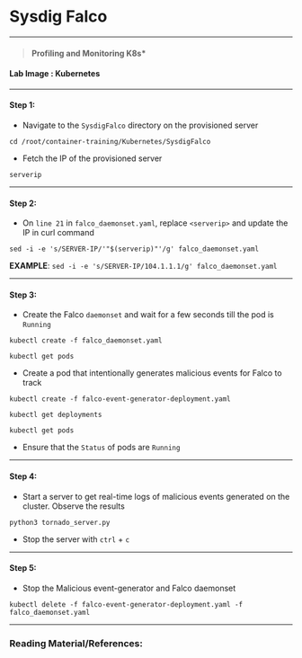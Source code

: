 # **Sysdig Falco**
---

> #### Profiling and Monitoring K8s*

#### **Lab Image : Kubernetes**

---

#### Step 1:

* Navigate to the `SysdigFalco` directory on the provisioned server

```commandline
cd /root/container-training/Kubernetes/SysdigFalco
```

* Fetch the IP of the provisioned server

```commandline
serverip
```

---

#### Step 2:

* On `line 21` in `falco_daemonset.yaml`, replace `<serverip>` and update the IP in curl command

```commandline
sed -i -e 's/SERVER-IP/'"$(serverip)"'/g' falco_daemonset.yaml
```

**EXAMPLE**: `sed -i -e 's/SERVER-IP/104.1.1.1/g' falco_daemonset.yaml`

---

#### Step 3:

* Create the Falco `daemonset` and wait for a few seconds till the pod is `Running`

```commandline
kubectl create -f falco_daemonset.yaml
```
```commandline
kubectl get pods
```

* Create a pod that intentionally generates malicious events for Falco to track

```commandline
kubectl create -f falco-event-generator-deployment.yaml
```
```commandline
kubectl get deployments
```
```commandline
kubectl get pods
```

* Ensure that the `Status` of pods are `Running`

---

#### Step 4:

* Start a server to get real-time logs of malicious events generated on the cluster. Observe the results

```commandline
python3 tornado_server.py
```

* Stop the server with `ctrl` + `c`

---

#### Step 5:

* Stop the Malicious event-generator and Falco daemonset

```commandline
kubectl delete -f falco-event-generator-deployment.yaml -f falco_daemonset.yaml
```

---

### Reading Material/References:


